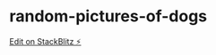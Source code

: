 # random-pictures-of-dogs

[Edit on StackBlitz ⚡️](https://stackblitz.com/edit/random-pictures-of-dogs)